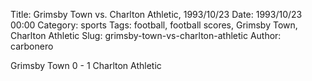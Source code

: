 Title: Grimsby Town vs. Charlton Athletic, 1993/10/23
Date: 1993/10/23 00:00
Category: sports
Tags: football, football scores, Grimsby Town, Charlton Athletic
Slug: grimsby-town-vs-charlton-athletic
Author: carbonero


Grimsby Town 0 - 1 Charlton Athletic
